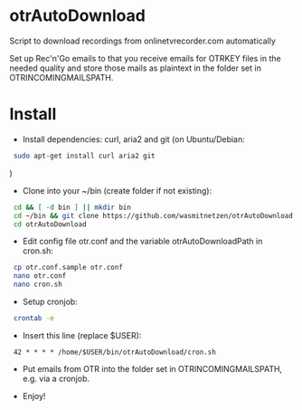 otrAutoDownload
===============

Script to download recordings from onlinetvrecorder.com automatically

Set up Rec'n'Go emails to that you receive emails for OTRKEY files in the needed quality and store those mails as plaintext in the folder set in OTRINCOMINGMAILSPATH.

Install
=======
* Install dependencies: curl, aria2 and git (on Ubuntu/Debian:

```bash
 sudo apt-get install curl aria2 git
```

)
* Clone into your ~/bin (create folder if not existing):

```bash
 cd && [ -d bin ] || mkdir bin
 cd ~/bin && git clone https://github.com/wasmitnetzen/otrAutoDownload.git
 cd otrAutoDownload
```

* Edit config file otr.conf and the variable otrAutoDownloadPath in cron.sh:

```bash
 cp otr.conf.sample otr.conf
 nano otr.conf
 nano cron.sh
```

* Setup cronjob:

```bash
 crontab -e
```

* Insert this line (replace $USER):

```
 42 * * * * /home/$USER/bin/otrAutoDownload/cron.sh
```

* Put emails from OTR into the folder set in OTRINCOMINGMAILSPATH, e.g. via a cronjob.

* Enjoy!

